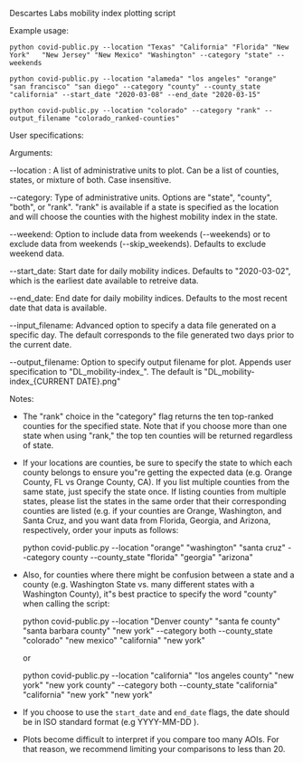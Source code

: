 Descartes Labs mobility index plotting script

Example usage:

	python covid-public.py --location "Texas" "California" "Florida" "New York"   "New Jersey" "New Mexico" "Washington" --category "state" --weekends

	python covid-public.py --location "alameda" "los angeles" "orange" "san francisco" "san diego" --category "county" --county_state "california" --start_date "2020-03-08" --end_date "2020-03-15"

	python covid-public.py --location "colorado" --category "rank" --output_filename "colorado_ranked-counties"


User specifications:

Arguments:

--location : A list of administrative units to plot. Can be a list of counties, states, or mixture of both. Case insensitive.

--category: Type of administrative units. Options are "state", "county", "both", or "rank". "rank" is available if a state is specified as the location and will choose the counties with the highest mobility index in the state.

--weekend: Option to include data from weekends (--weekends) or to exclude data from weekends (--skip_weekends). Defaults to exclude weekend data.

--start_date: Start date for daily mobility indices. Defaults to "2020-03-02", which is the earliest date available to retreive data.

--end_date: End date for daily mobility indices. Defaults to the most recent date that data is available.

--input_filename: Advanced option to specify a data file generated on a specific day. The default corresponds to the file generated two days prior to the current date.

--output_filename: Option to specify output filename for plot. Appends user specification to "DL_mobility-index_". The default is "DL_mobility-index_{CURRENT DATE}.png"


Notes:

- The "rank" choice in the "category" flag returns the ten top-ranked counties for the specified state. Note that if you choose more than one state when using "rank," the top ten counties will be returned regardless of state.

- If your locations are counties, be sure to specify the state to which each county belongs to ensure you"re getting the expected data (e.g. Orange County, FL vs Orange County, CA). If you list multiple counties from the same state, just specify the state once. If listing counties from multiple states, please list the states in the same order that their corresponding counties are listed (e.g. if your counties are Orange, Washington, and Santa Cruz, and you want data from Florida, Georgia, and Arizona, respectively, order your inputs as follows:

	python covid-public.py --location "orange" "washington" "santa cruz" --category county --county_state "florida" "georgia" "arizona"

- Also, for counties where there might be confusion between a state and a county (e.g. Washington State vs. many different states with a Washington County), it"s best practice to specify the word "county" when calling the script:

	python covid-public.py --location "Denver county" "santa fe county" "santa barbara county" "new york" --category both --county_state "colorado" "new mexico" "california" "new york"

	or

	python covid-public.py --location "california" "los angeles county" "new york" "new york county" --category both --county_state "california" "california" "new york" "new york"

- If you choose to use the `start_date` and `end_date` flags, the date should be in ISO standard format (e.g YYYY-MM-DD ).

- Plots become difficult to interpret if you compare too many AOIs. For that reason, we recommend limiting your comparisons to less than 20.
